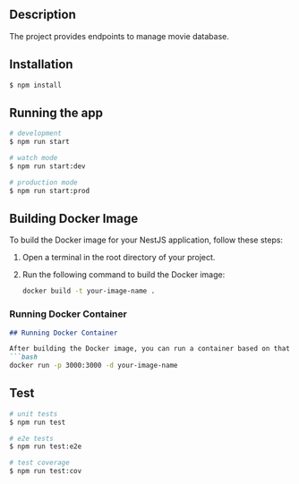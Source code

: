 ## Description

The project provides endpoints to manage movie database.

## Installation

```bash
$ npm install
```

## Running the app

```bash
# development
$ npm run start

# watch mode
$ npm run start:dev

# production mode
$ npm run start:prod
```
## Building Docker Image

To build the Docker image for your NestJS application, follow these steps:

1. Open a terminal in the root directory of your project.

2. Run the following command to build the Docker image:

    ```bash
    docker build -t your-image-name .
    ```

### Running Docker Container

```markdown
## Running Docker Container

After building the Docker image, you can run a container based on that image. Use the following command:
```bash
docker run -p 3000:3000 -d your-image-name
```

## Test

```bash
# unit tests
$ npm run test

# e2e tests
$ npm run test:e2e

# test coverage
$ npm run test:cov
```
